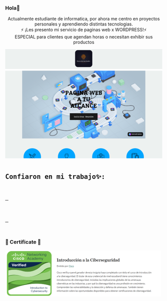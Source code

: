 ### Hola👋
<p align="center">
Actualmente estudiante de informatica, por ahora me centro en proyectos personales y aprendiendo distintas tecnologias.<br>
⚡ ¡Les presento mi servicio de paginas web x WORDPRESS!⚡ <br>
ESPECIAL para clientes que agendan horas o necesitan exhibir sus productos
</p>
<a href="https://buscadoriaestudio.com/">
<p align="center">
<img src="https://github.com/BranCG/BranCG/blob/main/webprint.png?raw=true" alt="Texto alternativo" width="600" height="350">
</p>
</a>

<pre><h2>Confiaron en mi trabajo✨:</h2>
<table style="width:10px">
<tr>
<td>
<a href="https://adriancastillo.buscadoriaestudio.com/">
<img src="https://github.com/BranCG/BranCG/blob/main/dsdasdasdasdsdas.png?raw=true">
</a>
</td>
<td>
<a href="https://alejandroconfecciones.buscadoriaestudio.com/">
<img src="https://github.com/BranCG/BranCG/blob/main/DASDAADS.png?raw=true">
</a>
</td>
<td>
<a href="https://blackboxbarbershop.buscadoriaestudio.com">
<img src="https://github.com/BranCG/BranCG/blob/main/fdfdfsdfdfs.png?raw=true">
</a>
</td>
</table>
</pre>

### 🏅 Certificate 🏅
<a href="https://www.credly.com/badges/4aff4e78-b237-4d11-9f68-e66d188589e9">
<img style="width: 500px" src="https://github.com/BranCG/BranCG/blob/main/cisco.png?raw=true">
</a>

<!--
**BranCG/BranCG** is a ✨ _special_ ✨ repository because its `README.md` (this file) appears on your GitHub profile.

Here are some ideas to get you started:

- 🔭 I’m currently working on ...
- 🌱 I’m currently learning ...
- 👯 I’m looking to collaborate on ...
- 🤔 I’m looking for help with ...
- 💬 Ask me about ...
- 📫 How to reach me: ...
- 😄 Pronouns: ...
- ⚡ Fun fact: ...
-->
